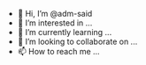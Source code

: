 - 👋 Hi, I’m @adm-said
- 👀 I’m interested in ...
- 🌱 I’m currently learning ...
- 💞️ I’m looking to collaborate on ...
- 📫 How to reach me ...

<!---
adm-said/adm-said is a ✨ special ✨ repository because its `README.md` (this file) appears on your GitHub profile.
You can click the Preview link to take a look at your changes.
--->
